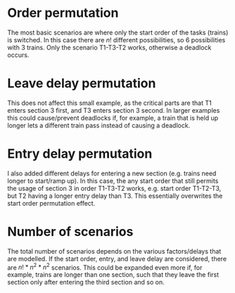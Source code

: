 # Order permutation

The most basic scenarios are where only the start order of the tasks (trains) is switched.
In this case there are $n!$ different possibilities, so 6 possibilities with 3 trains.
Only the scenario T1-T3-T2 works, otherwise a deadlock occurs.

# Leave delay permutation

This does not affect this small example, as the critical parts are that T1 enters section 3 first, and T3 enters section 3 second.
In larger examples this could cause/prevent deadlocks if, for example, a train that is held up longer lets a different train pass instead of causing a deadlock.

# Entry delay permutation

I also added different delays for entering a new section (e.g. trains need longer to start/ramp up).
In this case, the any start order that still permits the usage of section 3 in order T1-T3-T2 works,
e.g. start order T1-T2-T3, but T2 having a longer entry delay than T3.
This essentially overwrites the start order permutation effect.

# Number of scenarios

The total number of scenarios depends on the various factors/delays that are modelled.
If the start order, entry, and leave delay are considered, there are $n! * n^2 * n^2$ scenarios.
This could be expanded even more if, for example, trains are longer than one section, such that they leave the first section only after entering the third section and so on.